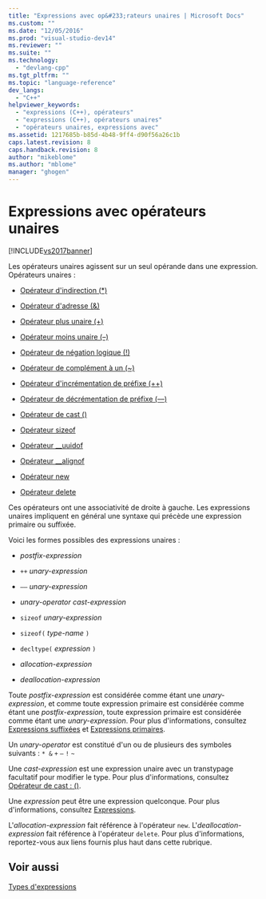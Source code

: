 ```yaml
---
title: "Expressions avec op&#233;rateurs unaires | Microsoft Docs"
ms.custom: ""
ms.date: "12/05/2016"
ms.prod: "visual-studio-dev14"
ms.reviewer: ""
ms.suite: ""
ms.technology: 
  - "devlang-cpp"
ms.tgt_pltfrm: ""
ms.topic: "language-reference"
dev_langs: 
  - "C++"
helpviewer_keywords: 
  - "expressions (C++), opérateurs"
  - "expressions (C++), opérateurs unaires"
  - "opérateurs unaires, expressions avec"
ms.assetid: 1217685b-b85d-4b48-9ff4-d90f56a26c1b
caps.latest.revision: 8
caps.handback.revision: 8
author: "mikeblome"
ms.author: "mblome"
manager: "ghogen"
---
```

# Expressions avec op&#233;rateurs unaires
[!INCLUDE[vs2017banner](../assembler/inline/includes/vs2017banner.md)]

Les opérateurs unaires agissent sur un seul opérande dans une expression.  Opérateurs unaires :  
  
-   [Opérateur d'indirection \(\*\)](../cpp/indirection-operator-star.md)  
  
-   [Opérateur d'adresse \(&\)](../cpp/address-of-operator-amp.md)  
  
-   [Opérateur plus unaire \(\+\)](../cpp/unary-plus-and-negation-operators-plus-and.md)  
  
-   [Opérateur moins unaire \(–\)](../misc/unary-negation-operator.md)  
  
-   [Opérateur de négation logique \(\!\)](../cpp/logical-negation-operator-exclpt.md)  
  
-   [Opérateur de complément à un \(~\)](../cpp/one-s-complement-operator-tilde.md)  
  
-   [Opérateur d'incrémentation de préfixe \(\+\+\)](../cpp/prefix-increment-and-decrement-operators-increment-and-decrement.md)  
  
-   [Opérateur de décrémentation de préfixe \(––\)](../cpp/prefix-increment-and-decrement-operators-increment-and-decrement.md)  
  
-   [Opérateur de cast \(\)](../cpp/cast-operator-parens.md)  
  
-   [Opérateur sizeof](../cpp/sizeof-operator.md)  
  
-   [Opérateur \_\_uuidof](../cpp/uuidof-operator.md)  
  
-   [Opérateur \_\_alignof](../cpp/alignof-operator.md)  
  
-   [Opérateur new](../cpp/new-operator-cpp.md)  
  
-   [Opérateur delete](../cpp/delete-operator-cpp.md)  
  
 Ces opérateurs ont une associativité de droite à gauche.  Les expressions unaires impliquent en général une syntaxe qui précède une expression primaire ou suffixée.  
  
 Voici les formes possibles des expressions unaires :  
  
-   *postfix\-expression*  
  
-   `++` *unary\-expression*  
  
-   `––` *unary\-expression*  
  
-   *unary\-operator* *cast\-expression*  
  
-   `sizeof` *unary\-expression*  
  
-   `sizeof(` *type\-name* `)`  
  
-   `decltype(` *expression* `)`  
  
-   *allocation\-expression*  
  
-   *deallocation\-expression*  
  
 Toute *postfix\-expression* est considérée comme étant une *unary\-expression*, et comme toute expression primaire est considérée comme étant une *postfix\-expression*, toute expression primaire est considérée comme étant une *unary\-expression*.  Pour plus d'informations, consultez [Expressions suffixées](../cpp/postfix-expressions.md) et [Expressions primaires](../cpp/primary-expressions.md).  
  
 Un *unary\-operator* est constitué d'un ou de plusieurs des symboles suivants : `* &` `+` `–` `!` `~`  
  
 Une *cast\-expression* est une expression unaire avec un transtypage facultatif pour modifier le type.  Pour plus d'informations, consultez [Opérateur de cast : \(\)](../cpp/cast-operator-parens.md).  
  
 Une *expression* peut être une expression quelconque.  Pour plus d'informations, consultez [Expressions](../cpp/expressions-cpp.md).  
  
 L'*allocation\-expression* fait référence à l'opérateur `new`.  L'*deallocation\-expression* fait référence à l'opérateur `delete`.  Pour plus d'informations, reportez\-vous aux liens fournis plus haut dans cette rubrique.  
  
## Voir aussi  
 [Types d'expressions](../cpp/types-of-expressions.md)